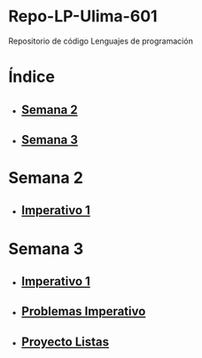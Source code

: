 # **Repo-LP-Ulima-601**
Repositorio de código Lenguajes de programación

# Índice
- ## [Semana 2](#Semana-2)
- ## [Semana 3](#Semana-3)

# Semana 2
* ## [Imperativo 1](https://github.com/ItsJavito/Repo-LP-Ulima-601/blob/main/Semana2/Imperativo1/main.cpp)

# Semana 3
* ## [Imperativo 1](https://github.com/ItsJavito/Repo-LP-Ulima-601/tree/main/Semana3/Imperativo1)
* ## [Problemas Imperativo](https://github.com/ItsJavito/Repo-LP-Ulima-601/tree/main/Semana3/Problemas_Imperativo)
* ## [Proyecto Listas](https://github.com/ItsJavito/Repo-LP-Ulima-601/tree/main/Semana3/ProyectoListas)

